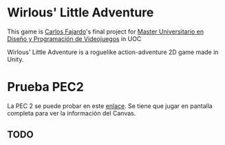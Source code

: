 # Wirlous' Little Adventure
This game is [Carlos Fajardo](https://es.linkedin.com/in/cfajardosanchez)'s final project for [Master Universitario en Diseño y Programación de Videojuegos](https://estudios.uoc.edu/es/masters-universitarios/diseno-programacion-videojuegos/presentacion) in UOC

Wirlous' Little Adventure is a roguelike action-adventure 2D game made in Unity.

# Prueba PEC2
La PEC 2 se puede probar en este [enlace](https://wirlous.itch.io/wirlouslittleadventurepec2). Se tiene que jugar en pantalla completa para ver la información del Canvas.

## TODO
